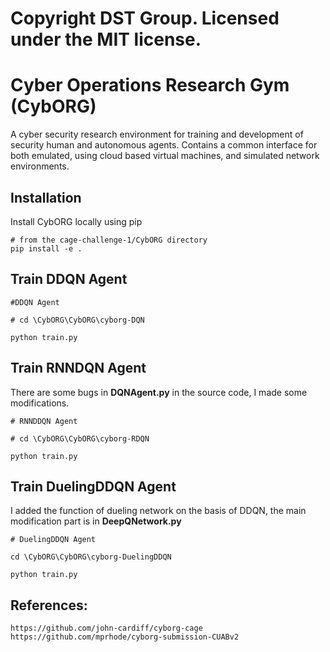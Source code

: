 # Copyright DST Group. Licensed under the MIT license.

# Cyber Operations Research Gym (CybORG)

A cyber security research environment for training and development of security human and autonomous agents. Contains a common interface for both emulated, using cloud based virtual machines, and simulated network environments.

## Installation

Install CybORG locally using pip

```
# from the cage-challenge-1/CybORG directory
pip install -e .
```
## Train DDQN Agent

```
#DDQN Agent

# cd \CybORG\CybORG\cyborg-DQN

python train.py
```

## Train RNNDQN Agent

There are some bugs in **DQNAgent.py** in the source code, I made some modifications.

```
# RNNDDQN Agent

# cd \CybORG\CybORG\cyborg-RDQN

python train.py
```
## Train DuelingDDQN Agent

I added the function of dueling network on the basis of DDQN, the main modification part is in **DeepQNetwork.py**
```
# DuelingDDQN Agent

cd \CybORG\CybORG\cyborg-DuelingDDQN

python train.py
```


## References:
```
https://github.com/john-cardiff/cyborg-cage
https://github.com/mprhode/cyborg-submission-CUABv2
```

